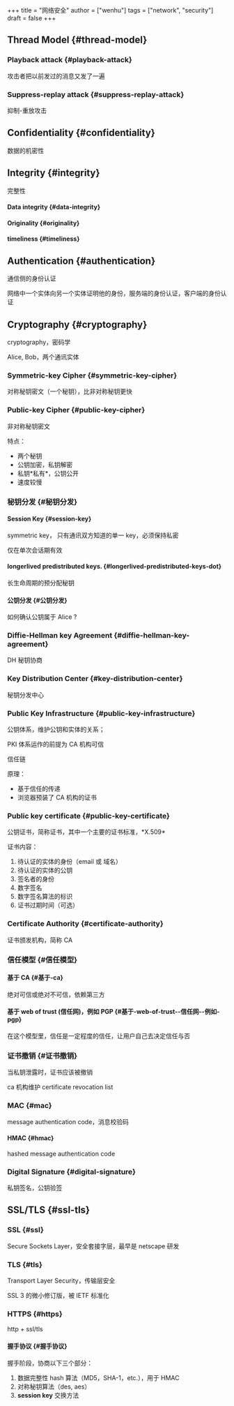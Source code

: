 +++
title = "网络安全"
author = ["wenhu"]
tags = ["network", "security"]
draft = false
+++

## Thread Model {#thread-model}


### Playback attack {#playback-attack}

攻击者把以前发过的消息又发了一遍


### Suppress-replay attack {#suppress-replay-attack}

抑制-重放攻击


## Confidentiality {#confidentiality}

数据的机密性


## Integrity {#integrity}

完整性


#### Data integrity {#data-integrity}


#### Originality {#originality}


#### timeliness {#timeliness}


## Authentication {#authentication}

通信侧的身份认证

网络中一个实体向另一个实体证明他的身份，服务端的身份认证，客户端的身份认证


## Cryptography {#cryptography}

cryptography，密码学

Alice, Bob，两个通讯实体


### Symmetric-key Cipher {#symmetric-key-cipher}

对称秘钥密文（一个秘钥），比非对称秘钥更快


### Public-key Cipher {#public-key-cipher}

非对称秘钥密文

特点：

-   两个秘钥
-   公钥加密，私钥解密
-   私钥\*私有\*，公钥公开
-   速度较慢


### 秘钥分发 {#秘钥分发}


#### Session Key {#session-key}

symmetric key， 只有通讯双方知道的单一 key，必须保持私密

仅在单次会话期有效


#### longerlived predistributed keys. {#longerlived-predistributed-keys-dot}

长生命周期的预分配秘钥


#### 公钥分发 {#公钥分发}

如何确认公钥属于 Alice ?


### Diffie-Hellman key Agreement {#diffie-hellman-key-agreement}

DH 秘钥协商


### Key Distribution Center {#key-distribution-center}

秘钥分发中心


### Public Key Infrastructure {#public-key-infrastructure}

公钥体系，维护公钥和实体的关系；

PKI 体系运作的前提为 CA 机构可信

信任链

原理：

-   基于信任的传递
-   浏览器预装了 CA 机构的证书


### Public key certificate {#public-key-certificate}

公钥证书，简称证书，其中一个主要的证书标准，\*X.509\*

证书内容：

1.  待认证的实体的身份（email 或 域名）
2.  待认证的实体的公钥
3.  签名者的身份
4.  数字签名
5.  数字签名算法的标识
6.  证书过期时间（可选）


### Certificate Authority {#certificate-authority}

证书颁发机构，简称 CA


### 信任模型 {#信任模型}


#### 基于 CA {#基于-ca}

绝对可信或绝对不可信，依赖第三方


#### 基于 web of trust (信任网)，例如 PGP {#基于-web-of-trust--信任网--例如-pgp}

在这个模型里，信任是一定程度的信任，让用户自己去决定信任与否


### 证书撤销 {#证书撤销}

当私钥泄露时，证书应该被撤销

ca 机构维护 certificate revocation list


### MAC {#mac}

message authentication code，消息校验码


#### HMAC {#hmac}

hashed message authentication code


### Digital Signature {#digital-signature}

私钥签名，公钥验签


## SSL/TLS {#ssl-tls}


### SSL {#ssl}

Secure Sockets Layer，安全套接字层，最早是 netscape 研发


### TLS {#tls}

Transport Layer Security，传输层安全

SSL 3 的微小修订版，被 IETF 标准化


### HTTPS {#https}

http + ssl/tls


#### 握手协议 {#握手协议}

握手阶段，协商以下三个部分：

1.  数据完整性 hash 算法（MD5，SHA-1，etc.），用于 HMAC
2.  对称秘钥算法（des, aes）
3.  **session key** 交换方法
